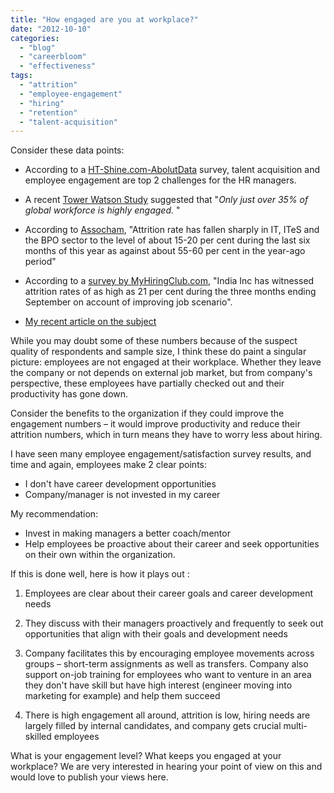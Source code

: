 ```yaml
---
title: "How engaged are you at workplace?"
date: "2012-10-10"
categories: 
  - "blog"
  - "careerbloom"
  - "effectiveness"
tags: 
  - "attrition"
  - "employee-engagement"
  - "hiring"
  - "retention"
  - "talent-acquisition"
---
```


Consider these data points:

- According to a [HT-Shine.com-AbolutData](http://info.shine.com/Career-Advice-Articles/Most-Read-Articles/Shine-survey-Talent-acquisition-retention-an-HR-challenge/6202/cid996.aspx) survey, talent acquisition and employee engagement are top 2 challenges for the HR managers.
- A recent [Tower Watson Study](http://towerswatson.com/assets/pdf/2012-Towers-Watson-Global-Workforce-Study.pdf) suggested that "_Only just over 35% of global workforce is highly engaged._ "
- According to [Assocham](http://articles.economictimes.indiatimes.com/2012-08-04/news/33035446_1_attrition-rate-attrition-level-india-s-bpo), "Attrition rate has fallen sharply in IT, ITeS and the BPO sector to the level of about 15-20 per cent during the last six months of this year as against about 55-60 per cent in the year-ago period"
- According to a [survey by MyHiringClub.com](http://www.moneycontrol.com/news/business/india-inc-faces-high-attritionjuly-sept_766332.html), "India Inc has witnessed attrition rates of as high as 21 per cent during the three months ending September on account of improving job scenario".
    
- [My recent article on the subject](http://careermanagement.wordpress.com/2012/07/27/news-review-engagement-and-retention-challenges/)
    

While you may doubt some of these numbers because of the suspect quality of respondents and sample size, I think these do paint a singular picture: employees are not engaged at their workplace. Whether they leave the company or not depends on external job market, but from company's perspective, these employees have partially checked out and their productivity has gone down.

Consider the benefits to the organization if they could improve the engagement numbers – it would improve productivity and reduce their attrition numbers, which in turn means they have to worry less about hiring.

I have seen many employee engagement/satisfaction survey results, and time and again, employees make 2 clear points:

- I don't have career development opportunities
- Company/manager is not invested in my career

My recommendation:

- Invest in making managers a better coach/mentor
- Help employees be proactive about their career and seek opportunities on their own within the organization.

If this is done well, here is how it plays out :

1. Employees are clear about their career goals and career development needs
    
2. They discuss with their managers proactively and frequently to seek out opportunities that align with their goals and development needs
    
3. Company facilitates this by encouraging employee movements across groups – short-term assignments as well as transfers. Company also support on-job training for employees who want to venture in an area they don't have skill but have high interest (engineer moving into marketing for example) and help them succeed
    
4. There is high engagement all around, attrition is low, hiring needs are largely filled by internal candidates, and company gets crucial multi-skilled employees
    

What is your engagement level? What keeps you engaged at your workplace? We are very interested in hearing your point of view on this and would love to publish your views here.
